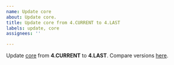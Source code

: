 ```yaml
---
name: Update core
about: Update core.
title: Update core from 4.CURRENT to 4.LAST
labels: update, core
assignees: ''

---
```


Update [core](https://www.drupal.org/project/drupal) from **4.CURRENT** to **4.LAST**. Compare versions [here](https://git.drupalcode.org/project/drupal/-/compare/9.4.CURRENT...9.4.LAST).
